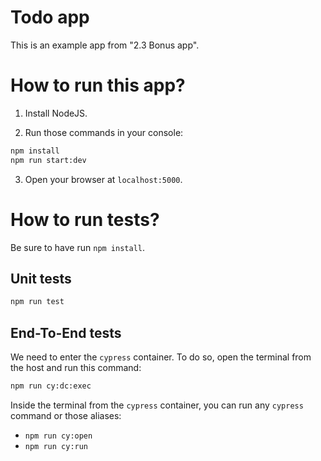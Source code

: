 # Todo app

This is an example app from "2.3 Bonus app".

# How to run this app?

1. Install NodeJS.

2. Run those commands in your console:

```bash
npm install
npm run start:dev
```

3. Open your browser at `localhost:5000`.

# How to run tests?

Be sure to have run `npm install`.

## Unit tests

```bash
npm run test
```

## End-To-End tests

We need to enter the `cypress` container.
To do so, open the terminal from the host and run this command:

```bash
npm run cy:dc:exec
```

Inside the terminal from the `cypress` container, you can run any `cypress` command or those aliases:

- `npm run cy:open`
- `npm run cy:run`
